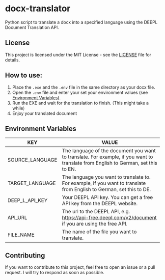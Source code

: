 # docx-translator

Python script to translate a docx into a specified language using the DEEPL Document Translation API.

## License

This project is licensed under the MIT License - see the [LICENSE](LICENSE) file for details.

## How to use:

1. Place the `.exe` and the `.env` file in the same directory as your docx file.
1. Open the `.env` file and enter your set your environment values (see [Environment Variables](#environment-variables)).
1. Run the EXE and wait for the translation to finish. (This might take a while)
1. Enjoy your translated document

## Environment Variables

| KEY             | VALUE                                                                                                                             |
| --------------- | --------------------------------------------------------------------------------------------------------------------------------- |
| SOURCE_LANGUAGE | The language of the document you want to translate. For example, if you want to translate from English to German, set this to EN. |
| TARGET_LANGUAGE | The language you want to translate to. For example, if you want to translate from English to German, set this to DE.              |
| DEEP_L_API_KEY  | Your DEEPL API key. You can get a free API key from the DEEPL website.                                                            |
| API_URL         | The url to the DEEPL API, e.g. https://api-free.deepl.com/v2/document if you are using the free API.                              |
| FILE_NAME       | The name of the file you want to translate.                                                                                       |

## Contributing

If you want to contribute to this project, feel free to open an issue or a pull request. I will try to respond as soon as possible.

